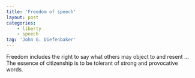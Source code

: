 ```yaml
---
title: 'Freedom of speech'
layout: post
categories:
    - liberty
    - speech
tag: 'John G. Diefenbaker'
---
```


Freedom includes the right to say what others may object to and resent … The essence of citizenship is to be tolerant of strong and provocative words.